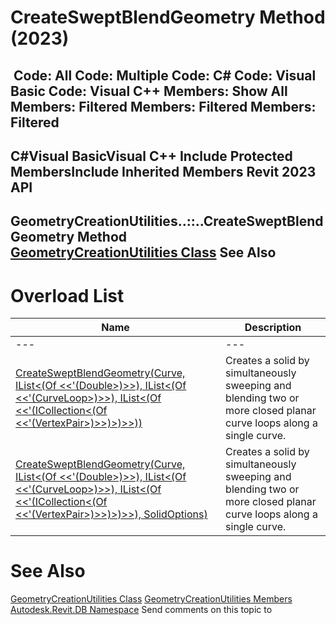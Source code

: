 # CreateSweptBlendGeometry Method (2023)

﻿
 Code: All Code: Multiple Code: C# Code: Visual Basic Code: Visual C++  Members: Show All Members: Filtered Members: Filtered Members: Filtered   
---  
C#Visual BasicVisual C++
Include Protected MembersInclude Inherited Members
Revit 2023 API  
---  
GeometryCreationUtilities..::..CreateSweptBlendGeometry Method   
[GeometryCreationUtilities Class](e829700d-48ff-0914-b288-5ceb93d8ee86.md "GeometryCreationUtilities Class") See Also  
---  
# Overload List
| Name | Description |
| --- | --- |
| --- | --- | --- |
| [CreateSweptBlendGeometry(Curve, IList<(Of <<'(Double>)>>), IList<(Of <<'(CurveLoop>)>>), IList<(Of <<'(ICollection<(Of <<'(VertexPair>)>>)>)>>))](a114fabf-1bc3-996a-2698-93f62bc95587.md "CreateSweptBlendGeometry Method \(Curve, IList\(Double\), IList\(CurveLoop\), IList\(ICollection\(VertexPair\)\)\)") | Creates a solid by simultaneously sweeping and blending two or more closed planar curve loops along a single curve. |
| [CreateSweptBlendGeometry(Curve, IList<(Of <<'(Double>)>>), IList<(Of <<'(CurveLoop>)>>), IList<(Of <<'(ICollection<(Of <<'(VertexPair>)>>)>)>>), SolidOptions)](2c4b7ce3-676e-ee2d-ebc0-0a9ad57e55d5.md "CreateSweptBlendGeometry Method \(Curve, IList\(Double\), IList\(CurveLoop\), IList\(ICollection\(VertexPair\)\), SolidOptions\)") | Creates a solid by simultaneously sweeping and blending two or more closed planar curve loops along a single curve. |

# See Also
[GeometryCreationUtilities Class](e829700d-48ff-0914-b288-5ceb93d8ee86.md "GeometryCreationUtilities Class")
[GeometryCreationUtilities Members](28337984-cc15-72d7-f305-fafcac75d695.md "GeometryCreationUtilities Members")
[Autodesk.Revit.DB Namespace](87546ba7-461b-c646-cbb1-2cb8f5bff8b2.md "Autodesk.Revit.DB Namespace")
Send comments on this topic to 